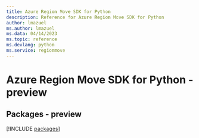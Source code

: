 ```yaml
---
title: Azure Region Move SDK for Python
description: Reference for Azure Region Move SDK for Python
author: lmazuel
ms.author: lmazuel
ms.data: 04/14/2023
ms.topic: reference
ms.devlang: python
ms.service: regionmove
---
```

# Azure Region Move SDK for Python - preview
## Packages - preview
[!INCLUDE [packages](region-move-index.md)]